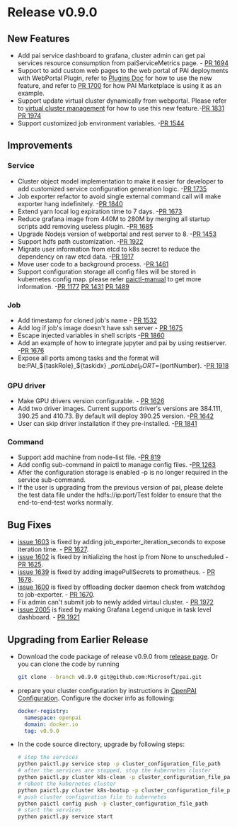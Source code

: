 # Release v0.9.0

## New Features
* Add pai service dashboard to grafana, cluster admin can get pai services resource consumption from paiServiceMetrics page. - [PR 1694](https://github.com/Microsoft/pai/pull/1694)
* Support to add custom web pages to the web portal of PAI deployments with WebPortal Plugin, refer to [Plugins Doc](https://github.com/Microsoft/pai/blob/master/docs/webportal/PLUGINS.md) for how to use the new feature, and refer to [PR 1700](https://github.com/Microsoft/pai/pull/1700) for how PAI Marketplace is using it as an example.
* Support update virtual cluster dynamically from webportal. Please refer to [virtual cluster management](https://github.com/Microsoft/pai/tree/master/docs/webportal#virtual-cluster-management) for how to use this new feature.-[PR 1831](https://github.com/Microsoft/pai/pull/1831) [PR 1974](https://github.com/Microsoft/pai/pull/1974)
* Support customized job environment variables. -[PR 1544](https://github.com/Microsoft/pai/pull/1544)


## Improvements
### Service
* Cluster object model implementation to make it easier for developer to add customized service configuration generation logic. -[PR 1735](https://github.com/Microsoft/pai/pull/1735)
* Job exporter refactor to avoid single external command call will make exporter hang indefinitely. -[PR 1840](https://github.com/Microsoft/pai/pull/1840)
* Extend yarn local log expiration time to 7 days. -[PR 1673](https://github.com/Microsoft/pai/pull/1673)
* Reduce grafana image from 440M to 280M by merging all startup scripts add removing useless plugin. -[PR 1685](https://github.com/Microsoft/pai/pull/1685)
* Upgrade Nodejs version of webportal and rest server to 8. -[PR 1453](https://github.com/Microsoft/pai/pull/1453)
* Support hdfs path customization. -[PR 1922](https://github.com/Microsoft/pai/pull/1922)
* Migrate user information from etcd to k8s secret to reduce the dependency on raw etcd data. -[PR 1917](https://github.com/Microsoft/pai/pull/1917)
* Move user code to a background process. -[PR 1461](https://github.com/Microsoft/pai/pull/1461)
* Support configuration storage all config files will be stored in kubernetes config map. please refer [paictl-manual](https://github.com/Microsoft/pai/blob/master/docs/paictl/paictl-manual.md) to get more information. -[PR 1177](https://github.com/Microsoft/pai/pull/1177) [PR 1431](https://github.com/Microsoft/pai/pull/1431) [PR 1489](https://github.com/Microsoft/pai/pull/1489)

### Job
* Add timestamp for cloned job's name - [PR 1532](https://github.com/Microsoft/pai/pull/1532)
* Add log if job's image doesn't have ssh server - [PR 1675](https://github.com/Microsoft/pai/pull/1675)
* Escape injected variables in shell scripts -[PR 1860](https://github.com/Microsoft/pai/pull/1860)
* Add an example of how to integrate jupyter and pai by using restserver. -[PR 1676](https://github.com/Microsoft/pai/pull/1676)
* Expose all ports among tasks and the format will be:PAI_${taskRole}_${taskidx} _${portLabel}_PORT=${portNumber}. -[PR 1918](https://github.com/Microsoft/pai/pull/1918)

### GPU driver
* Make GPU drivers version configurable. - [PR 1626](https://github.com/Microsoft/pai/pull/1626)
* Add two driver images. Current supports driver's versions are 384.111, 390.25 and 410.73. By default will deploy 390.25 version. -[PR 1642](https://github.com/Microsoft/pai/pull/1642)
* User can skip driver installation if they pre-installed. -[PR 1841](https://github.com/Microsoft/pai/pull/1841)

### Command
* Support add machine from node-list file. -[PR 819](https://github.com/Microsoft/pai/pull/819)
* Add config sub-command in paictl to manage config files. -[PR 1263](https://github.com/Microsoft/pai/pull/1263)
* After the configuration storage is enabled -p is no longer required in the service sub-command.
* If the user is upgrading from the previous version of pai, please delete the test data file under the hdfs://ip:port/Test folder to ensure that the end-to-end-test works normally. 

## Bug Fixes
* [issue 1603](https://github.com/Microsoft/pai/issues/1603) is fixed by adding job_exporter_iteration_seconds to expose iteration time.  - [PR 1627](https://github.com/Microsoft/pai/pull/1627).
* [issue 1602](https://github.com/Microsoft/pai/issues/1602) is fixed by initializing the host ip from None to unscheduled - [PR 1625](https://github.com/Microsoft/pai/pull/1625).
* [issue 1639](https://github.com/Microsoft/pai/issues/1639) is fixed by adding imagePullSecrets to prometheus. - [PR 1678](https://github.com/Microsoft/pai/pull/1678).
* [issue 1600](https://github.com/Microsoft/pai/issues/1600) is fixed by offloading docker daemon check from watchdog to job-exporter. - [PR 1670](https://github.com/Microsoft/pai/pull/1670).
* Fix admin can't submit job to newly added virtaul cluster. - [PR 1972](https://github.com/Microsoft/pai/pull/1972)
* [issue 2005](https://github.com/Microsoft/pai/issues/2005) is fixed by making Grafana Legend unique in task level dashboard. - [PR 1921](https://github.com/Microsoft/pai/pull/1921)


## Upgrading from Earlier Release
* Download the code package of release v0.9.0 from [release page](https://github.com/Microsoft/pai/releases).
Or you can clone the code by running
  ```bash
  git clone --branch v0.9.0 git@github.com:Microsoft/pai.git
  ```
* prepare your cluster configuration by instructions in [OpenPAI Configuration](./examples/cluster-configuration/services-configuration.yaml). Configure the docker info as following:
  ```yaml
  docker-registry:
    namespace: openpai
    domain: docker.io
    tag: v0.9.0
  ```
* In the code source directory, upgrade by following steps:
  ```bash
  # stop the services
  python paictl.py service stop -p cluster_configuration_file_path
  # after the services are stopped, stop the kubernetes cluster
  python paictl.py cluster k8s-clean -p cluster_configuration_file_path
  # reboot the kubernetes cluster
  python paictl.py cluster k8s-bootup -p cluster_configuration_file_path
  # push cluster configuration file to kubernetes
  python paictl config push -p cluster_configuration_file_path
  # start the services
  python paictl.py service start
  ```
